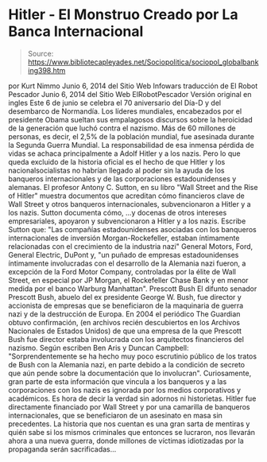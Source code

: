 # Hitler - El Monstruo Creado por La Banca Internacional

> Source: https://www.bibliotecapleyades.net/Sociopolitica/sociopol_globalbanking398.htm

por Kurt Nimmo
Junio 6, 2014
del Sitio Web
Infowars
traducción de El Robot Pescador
Junio 6, 2014
del Sitio Web
ElRobotPescador
Versión original en ingles
Este 6 de junio se celebra el 70 aniversario del Día-D y del desembarco de
Normandía.
Los líderes mundiales, encabezados por el presidente
Obama
sueltan sus empalagosos discursos sobre la heroicidad de la generación que
luchó contra el nazismo.
Más de 60 millones de personas, es decir, el 2,5% de la población mundial,
fue asesinada durante la Segunda Guerra Mundial.
La responsabilidad de esa inmensa pérdida de vidas se achaca principalmente
a Adolf Hitler y a los nazis.
Pero lo que queda excluido de la historia oficial es el hecho de que Hitler
y los nacionalsocialistas no habrían llegado al poder sin la ayuda de los
banqueros internacionales y de las corporaciones estadounidenses y alemanas.
El profesor Antony C. Sutton, en su libro "Wall
Street and the Rise of Hitler" muestra documentos que acreditan
cómo financieros clave de Wall Street y otros banqueros internacionales,
subvencionaron a Hitler y a los nazis.
Sutton documenta cómo,
...y docenas de otros intereses empresariales,
apoyaron y subvencionaron a Hitler y a los nazis.
Escribe Sutton que:
"Las compañías estadounidenses asociadas con
los banqueros internacionales de inversión Morgan-Rockefeller, estaban
íntimamente relacionadas con el crecimiento de la industria nazi"
General Motors, Ford, General Electric, DuPont y,
"un puñado de empresas estadounidenses
íntimamente involucradas con el desarrollo de la Alemania nazi fueron, a
excepción de la Ford Motor Company, controladas por la élite de Wall
Street, en especial por JP Morgan, el Rockefeller Chase Bank y en menor
medida por el banco Warburg Manhattan".
Prescott Bush
El difunto senador Prescott Bush, abuelo del ex presidente
George W. Bush, fue director y accionista de empresas que se
beneficiaron de la maquinaria de guerra nazi y de la destrucción de Europa.
En 2004 el periódico The Guardian obtuvo confirmación, (en archivos
recién descubiertos en los Archivos Nacionales de Estados Unidos) de que una
empresa de la que Prescott Bush fue director estaba involucrada con los
arquitectos financieros del nazismo.
Según escriben Ben Aris y Duncan Campbell:
"Sorprendentemente se ha hecho muy poco
escrutinio público de los tratos de Bush con la Alemania nazi, en parte
debido a la condición de secreto que aún pende sobre la documentación
que lo involucran".
Curiosamente, gran parte de esta información que
vincula a los banqueros y a las corporaciones con los nazis es ignorada por
los medios corporativos y académicos.
Es hora de decir la verdad sin adornos ni historietas.
Hitler fue directamente financiado por Wall Street y por una
camarilla de banqueros internacionales, que se beneficiaron de un asesinato
en masa sin precedentes.
La historia que nos cuentan es una gran sarta de mentiras
y quién
sabe si los mismos criminales que entonces se lucraron, nos llevarán ahora a
una nueva guerra, donde millones de víctimas idiotizadas por la propaganda
serán sacrificadas...
